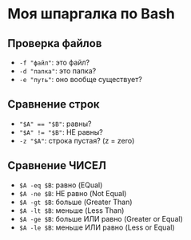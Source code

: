 # Моя шпаргалка по Bash

## Проверка файлов
- `-f "файл"`: это файл?
- `-d "папка"`: это папка?
- `-e "путь"`: оно вообще существует?

## Сравнение строк
- `"$A" == "$B"`: равны?
- `"$A" != "$B"`: НЕ равны?
- `-z "$A"`: строка пустая? (z = zero)

## Сравнение ЧИСЕЛ
- `$A -eq $B`: равно (EQual)
- `$A -ne $B`: НЕ равно (Not Equal)
- `$A -gt $B`: больше (Greater Than)
- `$A -lt $B`: меньше (Less Than)
- `$A -ge $B`: больше ИЛИ равно (Greater or Equal)
- `$A -le $B`: меньше ИЛИ равно (Less or Equal)

